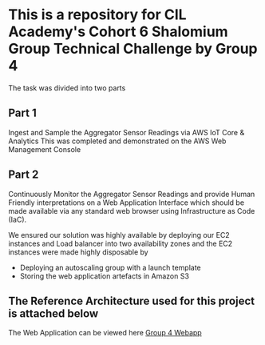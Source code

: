  
# This is a repository for CIL Academy's Cohort 6 Shalomium Group Technical Challenge by Group 4

The task was divided into two parts

## Part 1

Ingest and Sample the Aggregator Sensor Readings via AWS IoT Core & Analytics This was completed and demonstrated on the AWS Web Management Console

## Part 2

Continuously Monitor the Aggregator Sensor Readings and provide Human Friendly interpretations on a Web Application Interface which should be made available via any standard web browser using Infrastructure as Code (IaC).
 
We ensured our solution was highly available by deploying our EC2 instances and Load balancer into two availability zones and the EC2 instances were made highly disposable by 

- Deploying an autoscaling group with a launch template
- Storing the web application artefacts in Amazon S3

## The Reference Architecture used for this project is attached below


The Web Application can be viewed here [Group 4 Webapp](https://gtc4.tspace.uk)